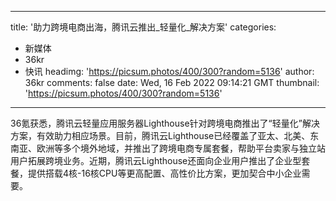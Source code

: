 
---
title: '助力跨境电商出海，腾讯云推出_轻量化_解决方案'
categories: 
 - 新媒体
 - 36kr
 - 快讯
headimg: 'https://picsum.photos/400/300?random=5136'
author: 36kr
comments: false
date: Wed, 16 Feb 2022 09:14:21 GMT
thumbnail: 'https://picsum.photos/400/300?random=5136'
---

<div>   
36氪获悉，腾讯云轻量应用服务器Lighthouse针对跨境电商推出了“轻量化”解决方案，有效助力相应场景。目前，腾讯云Lighthouse已经覆盖了亚太、北美、东南亚、欧洲等多个境外地域，并推出了跨境电商专属套餐，帮助平台卖家与独立站用户拓展跨境业务。近期，腾讯云Lighthouse还面向企业用户推出了企业型套餐，提供搭载4核-16核CPU等更高配置、高性价比方案，更加契合中小企业需要。  
</div>
            